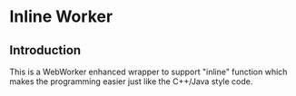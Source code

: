 Inline Worker
===

## Introduction

This is a WebWorker enhanced wrapper to support "inline" function which makes the programming easier just like the C++/Java style code.

